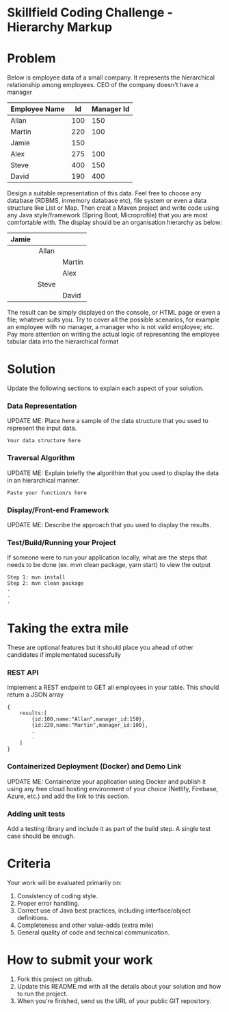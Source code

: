 # Skillfield Coding Challenge - Hierarchy Markup

# Problem

Below is employee data of a small company.
It represents the hierarchical relationship among employees. CEO of the company doesn't
have a manager

| Employee Name        | Id   | Manager Id |
| ---------------------|------|------------|
| Allan                | 100  | 150        |
| Martin               | 220  | 100        |
| Jamie                | 150  |            |
| Alex                 | 275  | 100        |   
| Steve                | 400  | 150        |
| David                | 190  | 400        |

Design a suitable representation of this data. Feel free to choose any database (RDBMS, inmemory database etc), file system or even a data structure like List or Map. Then creat a Maven project and write code using any Java style/framework (Spring Boot, Microprofile) that you are most comfortable with. The display should be an organisation hierarchy as below:

| Jamie    |        |         |
|----------|:------:|---------|
|          | Allan  |         |
|          |        | Martin  |
|          |        | Alex    |
|          | Steve  |         |
|          |        | David   |


The result can be simply displayed on the console, or HTML page or even a file; whatever
suits you. Try to cover all the possible scenarios, for example an employee with no manager, a
manager who is not valid employee; etc.
Pay more attention on writing the actual logic of representing the employee tabular data into
the hierarchical format

# Solution
Update the following sections to explain each aspect of your solution. 

### Data Representation 
UPDATE ME: Place here a sample of the data structure that you used to represent the input data.
```
Your data structure here
```

### Traversal Algorithm
UPDATE ME: Explain briefly the algorithim that you used to display the data in an hierarchical manner.
```
Paste your function/s here
```

### Display/Front-end Framework
UPDATE ME: Describe the approach that you used to display the results.

### Test/Build/Running your Project
If someone were to run your application locally, what are the steps that needs to be done (ex. mvn clean package, yarn start) to view the output
```
Step 1: mvn install
Step 2: mvn clean package
.
.
.
```

# Taking the extra mile
These are optional features but it should place you ahead of other candidates if implementated sucessfully

### REST API 
Implement a REST endpoint to GET all employees in your table. This should return a JSON array 
```
{
    results:[
        {id:100,name:"Allan",manager_id:150},
        {id:220,name:"Martin",manager_id:100},
        .
        .
    ]
}
```

### Containerized Deployment (Docker) and Demo Link
UPDATE ME: Containerize your application using Docker and publish it using any free cloud hosting environment of your choice (Netlify, Firebase, Azure, etc.) and add the link to this section.

### Adding unit tests
Add a testing library and include it as part of the build step. A single test case should be enough.

# Criteria
Your work will be evaluated primarily on:

1. Consistency of coding style.
2. Proper error handling.
3. Correct use of Java best practices, including interface/object definitions.
4. Completeness and other value-adds (extra mile)
5. General quality of code and technical communication.

# How to submit your work
1.  Fork this project on github.
2.  Update this README.md with all the details about your solution and how to run the project.
3.  When you're finished, send us the URL of your public GIT repository.